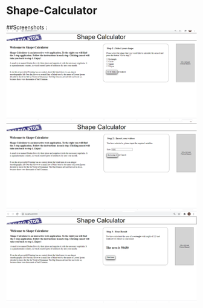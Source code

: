 # Shape-Calculator

##Screenshots :
![Screenshot](./public/Images/Capture1.PNG)
![Screenshot](./public/Images/Capture2.PNG)
![Screenshot](./public/Images/Capture3.PNG)
